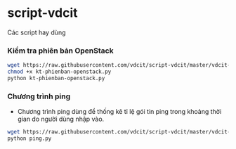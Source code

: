 script-vdcit
============

Các script hay dùng

### Kiểm tra phiên bản OpenStack 
```sh
wget https://raw.githubusercontent.com/vdcit/script-vdcit/master/vdcit-script/kt-phienban-openstack.py
chmod +x kt-phienban-openstack.py
python kt-phienban-openstack.py
```

### Chương trình ping
- Chương trình ping dùng để thống kê tỉ lệ gói tin ping trong khoảng thời gian do người dùng nhập vào.
```sh
wget https://raw.githubusercontent.com/vdcit/script-vdcit/master/vdcit-script/ping.py
python ping.py
```
